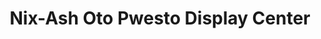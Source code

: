 ---
title: "Nix-Ash Oto Pwesto Display Center"
url: /imus/nix-ash-oto-pwesto-display-center/
shop: car
---